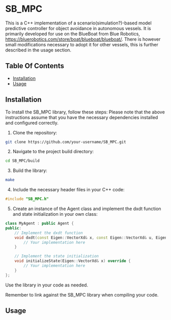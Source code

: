 # SB_MPC
This is a C++ implementation of a scenario(simulation?)-based model predictive controller for object avoidance in autonomous vessels. It is primarily developed for use on the BlueBoat from Blue Robotics, https://bluerobotics.com/store/boat/blueboat/blueboat/. There is however small modifications necessary to adopt it for other vessels, this is further described in the usage section.

## Table Of Contents
- [Installation](#installation)
- [Usage](#usage)

## Installation
To install the SB_MPC library, follow these steps:
Please note that the above instructions assume that you have the necessary dependencies installed and configured correctly.

1. Clone the repository:
```bash
git clone https://github.com/your-username/SB_MPC.git
```

2. Navigate to the project build directory:
```bash
cd SB_MPC/build
```

3. Build the library:
```bash
make
```

4. Include the necessary header files in your C++ code:
```cpp
#include "SB_MPC.h"
```

5. Create an instance of the Agent class and implement the dxdt function and state initialization in your own class:
```cpp
class MyAgent : public Agent {
public:
    // Implement the dxdt function
    void dxdt(const Eigen::VectorXd& x, const Eigen::VectorXd& u, Eigen::VectorXd& dx) override {
        // Your implementation here
    }

    // Implement the state initialization
    void initializeState(Eigen::VectorXd& x) override {
        // Your implementation here
    }
};
```

Use the library in your code as needed.

Remember to link against the SB_MPC library when compiling your code.

## Usage